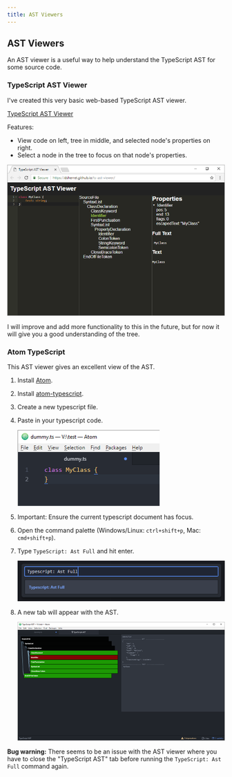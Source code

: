 ```yaml
---
title: AST Viewers
---
```


## AST Viewers

An AST viewer is a useful way to help understand the TypeScript AST for some source code.

### TypeScript AST Viewer

I've created this very basic web-based TypeScript AST viewer.

[TypeScript AST Viewer](http://ts-ast-viewer.com)

Features:

* View code on left, tree in middle, and selected node's properties on right.
* Select a node in the tree to focus on that node's properties.

[![TypeScript AST Viewer](images/ts-ast-viewer.png)](http://ts-ast-viewer.com)

I will improve and add more functionality to this in the future, but for now it will give you a good understanding of the tree.

### Atom TypeScript

This AST viewer gives an excellent view of the AST.

1. Install [Atom](https://atom.io/).
2. Install [atom-typescript](https://atom.io/packages/atom-typescript).
3. Create a new typescript file.
4. Paste in your typescript code.

    ![TypeScript file](images/atom-file.png)

5. Important: Ensure the current typescript document has focus.
6. Open the command palette (Windows/Linux: `ctrl+shift+p`, Mac: `cmd+shift+p`).
7. Type `TypeScript: Ast Full` and hit enter.

    ![Command Palette](images/atom-command-palette.png)

8. A new tab will appear with the AST.

    [![atom-typescript AST Viewer](images/atom-ast_small.png)](images/atom-ast.png)

**Bug warning:** There seems to be an issue with the AST viewer where you have to close the "TypeScript AST" tab before running the `TypeScript: Ast Full` command again.
